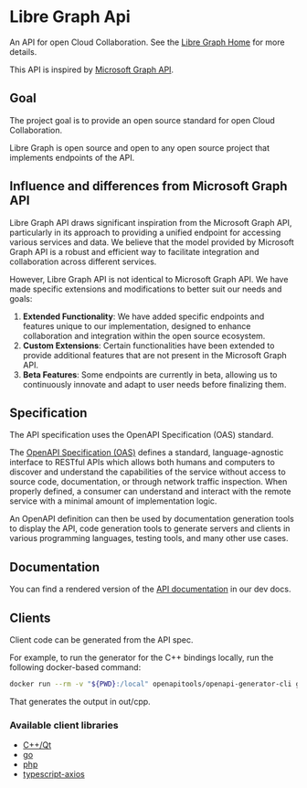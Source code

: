 # Libre Graph Api

An API for open Cloud Collaboration. See the [Libre Graph Home](https://libregraph.github.io/) for more details.

This API is inspired by [Microsoft Graph API](https://developer.microsoft.com/en-us/graph).


## Goal

The project goal is to provide an open source standard for open Cloud Collaboration.

Libre Graph is open source and open to any open source project that implements endpoints of the API.


## Influence and differences from Microsoft Graph API

Libre Graph API draws significant inspiration from the Microsoft Graph API,
particularly in its approach to providing a unified endpoint for accessing various services and data.
We believe that the model provided by Microsoft Graph API is a robust and efficient way
to facilitate integration and collaboration across different services.

However, Libre Graph API is not identical to Microsoft Graph API.
We have made specific extensions and modifications to better suit our needs and goals:

1. **Extended Functionality**: We have added specific endpoints and features unique to our implementation, designed to enhance collaboration and integration within the open source ecosystem.
2. **Custom Extensions**: Certain functionalities have been extended to provide additional features that are not present in the Microsoft Graph API.
3. **Beta Features**: Some endpoints are currently in beta, allowing us to continuously innovate and adapt to user needs before finalizing them.


## Specification

The API specification uses the OpenAPI Specification (OAS) standard.

The [OpenAPI Specification (OAS)](https://swagger.io/specification/) defines a standard, language-agnostic interface to RESTful APIs which allows both humans and computers to discover and understand the capabilities of the service without access to source code, documentation, or through network traffic inspection. When properly defined, a consumer can understand and interact with the remote service with a minimal amount of implementation logic.

An OpenAPI definition can then be used by documentation generation tools to display the API, code generation tools to generate servers and clients in various programming languages, testing tools, and many other use cases.

## Documentation

You can find a rendered version of the [API documentation](https://opencloud-eu.github.io/libre-graph-api/) in our dev docs.

## Clients

Client code can be generated from the API spec.

For example, to run the generator for the C++ bindings locally, run the following docker-based command:
```bash
docker run --rm -v "${PWD}:/local" openapitools/openapi-generator-cli generate --enable-post-process-file  -t local/templates/cpp-qt-client  -i local/api/openapi-spec/v1.0.yaml -g cpp-qt-client -o /local/out/cpp
```
That generates the output in out/cpp.


### Available client libraries
- [C++/Qt](https://github.com/opencloud-eu/libre-graph-api-cpp-qt-client)
- [go](https://github.com/opencloud-eu/libre-graph-api-go)
- [php](https://github.com/opencloud-eu/libre-graph-api-php)
- [typescript-axios](https://github.com/opencloud-eu/libre-graph-api-typescript-axios)

